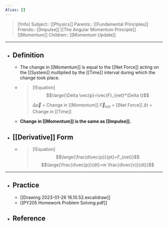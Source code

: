 ```yaml
---
Alias: []
---
```

> [!Info]
> Subject:: [[Physics]]
> Parents:: [[Fundamental Principles]]
> Friends:: [[Impulse]] [[The Angular Momentum Principle]] [[Momentum]]
> Children:: [[Momentum Update]]
---
- ## Definition
	- The change in [[Momentum]] is equal to the [[Net Force]] acting on the [[System]] multiplied by the [[Time]] interval during which the change took place.
	- > [!Equation]
	  > $$\large{\Delta \vec{p}=\vec{F}_{net}*\Delta t}$$
	  > 
	  > $\Delta \vec{p}$ = Change in [[Momentum]]
	  > $\vec{F}_{net}$ = [[Net Force]]
	  > $\Delta t$ = Change in [[Time]]
	- **Change in [[Momentum]] is the same as [[Impulse]].**
- ## [[Derivative]] Form
	- > [!Equation]
	  >  $$\large{\frac{d\vec{p}}{pt}=F_{net}}$$
	  > $$\large{\frac{d\vec{p}}{dt}=m \frac{d\vec{v}}{dt}}$$
---
- ## Practice
	- [[Drawing 2023-01-26 16.10.52.excalidraw]]
	- [[PY205 Homework Problem Solving.pdf]]
- ## Reference